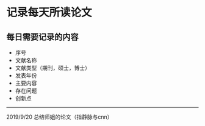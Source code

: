 # 记录每天所读论文
## 每日需要记录的内容
- 序号
- 文献名称
- 文献类型（期刊，硕士，博士）
- 发表年份
- 主要内容
- 存在问题
- 创新点

***
2019/9/20 总结师姐的论文（指静脉与cnn）
